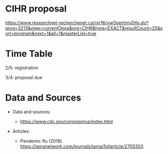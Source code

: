 # CIHR proposal 

https://www.researchnet-recherchenet.ca/rnr16/vwOpprtntyDtls.do?prog=3213&view=currentOpps&org=CIHR&type=EXACT&resultCount=25&sort=program&next=1&all=1&masterList=true

# Time Table
2/5:  registration

3/4:  proposal due

# Data and Sources
* Data and sources:
  - https://www.cdc.gov/coronavirus/index.html

* Articles:

  - Pandemic flu (2018) https://jamanetwork.com/journals/jama/fullarticle/2705303
